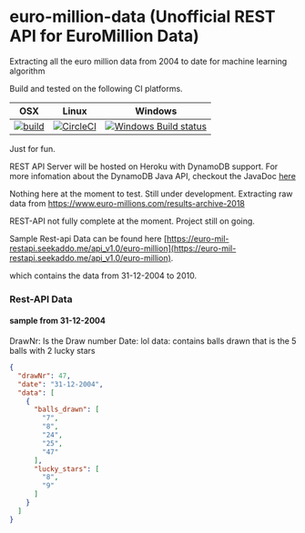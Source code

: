 # euro-million-data (Unofficial REST API for EuroMillion Data)
Extracting all the euro million data from 2004 to date for machine learning algorithm

Build and tested on the following CI platforms.

| OSX | Linux | Windows |
| --- | ----- | ------- |
| [![build](https://img.shields.io/travis/seekaddo/euro-million-data.svg)](https://travis-ci.org/seekaddo/euro-million-data) | [![CircleCI](https://circleci.com/gh/seekaddo/euro-million-data.svg?style=svg)](https://circleci.com/gh/seekaddo/euro-million-data) | [![Windows Build status](https://ci.appveyor.com/api/projects/status/b8tmv0ofpqjv4bld/branch/master?svg=true)](https://ci.appveyor.com/project/seekaddo/euro-million-data/branch/master) |

Just for fun.

REST API Server will be hosted on Heroku with DynamoDB support.
For more infomation about the DynamoDB Java API, checkout the JavaDoc [here](https://docs.aws.amazon.com/AWSJavaSDK/latest/javadoc/overview-summary.html)

Nothing here at the moment to test. Still under development.
Extracting raw data from https://www.euro-millions.com/results-archive-2018


REST-API not fully complete at the moment. Project still on going.

Sample Rest-api Data can be found here 
[https://euro-mil-restapi.seekaddo.me/api_v1.0/euro-million](https://euro-mil-restapi.seekaddo.me/api_v1.0/euro-million).

which contains the data from 31-12-2004 to 2010.

### Rest-API Data

#### sample from 31-12-2004

DrawNr: Is the Draw number
Date: lol
data: contains balls drawn that is the 5 balls with 2 lucky stars

```json
{
  "drawNr": 47,
  "date": "31-12-2004",
  "data": [
    {
      "balls_drawn": [
        "7",
        "8",
        "24",
        "25",
        "47"
      ],
      "lucky_stars": [
        "8",
        "9"
      ]
    }
  ]
}

```
